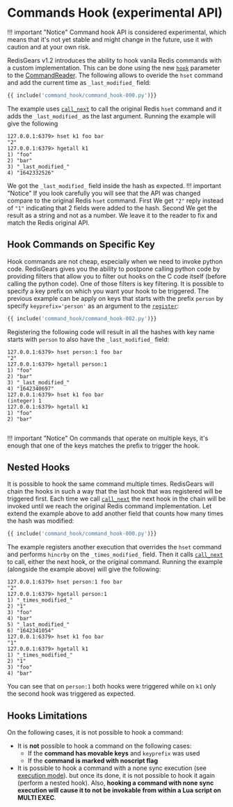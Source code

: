 # Commands Hook (experimental API)
 
!!! important "Notice"
    Command hook API is considered experimental, which means that it's not yet stable and might change in the future, use it with caution and at your own risk.
 
RedisGears v1.2 introduces the ability to hook vanila Redis commands with a custom implementation. This can be done using the new [`hook`]() parameter to the [CommandReader](readers.md#commandreader). The following allows to overide the `hset` command and add the current time as `_last_modified_` field:
```python
{{ include('command_hook/command_hook-000.py')}}
```
 
The example uses [`call_next`]() to call the original Redis `hset` command and it adds the `_last_modified_` as the last argument. Running the example will give the following
```
127.0.0.1:6379> hset k1 foo bar
"2"
127.0.0.1:6379> hgetall k1
1) "foo"
2) "bar"
3) "_last_modified_"
4) "1642332526"
```
 
We got the `_last_modified_` field inside the hash as expected.
!!! important "Notice"
   If you look carefully you will see that the API was changed compare to the original Redis `hset` command.
   First We get `"2"` reply instead of `"1"` indicating that 2 fields were added to the hash. Second We get the result as a string and not as a number. We leave it to the reader to fix and match the Redis original API.
 
## Hook Commands on Specific Key
Hook commands are not cheap, especially when we need to invoke python code. RedisGears gives you the ability to postpone calling python code by providing filters that allow you to filter out hooks on the C code itself (before calling the python code). One of those filters is key filtering. It is possible to specify a key prefix on which you want your hook to be triggered. The previous example can be apply on keys that starts with the prefix `person` by specify `keyprefix='person'` as an argument to the [`register`](functions.md#register):
```python
{{ include('command_hook/command_hook-002.py')}}
```
 
Registering the following code will result in all the hashes with key name starts with `person` to also have the `_last_modified_` field:
```
127.0.0.1:6379> hset person:1 foo bar
"2"
127.0.0.1:6379> hgetall person:1
1) "foo"
2) "bar"
3) "_last_modified_"
4) "1642340697"
127.0.0.1:6379> hset k1 foo bar
(integer) 1
127.0.0.1:6379> hgetall k1
1) "foo"
2) "bar"
 
```
 
!!! important "Notice"
   On commands that operate on multiple keys, it's enough that one of the keys matches the prefix to trigger the hook.
 
## Nested Hooks
 
It is possible to hook the same command multiple times. RedisGears will chain the hooks in such a way that the last hook that was registered will be triggered first. Each time we call [`call_next`]() the next hook in the chain will be invoked until we reach the original Redis command implementation. Let extend the example above to add another field that counts how many times the hash was modified:
```python
{{ include('command_hook/command_hook-000.py')}}
```
 
The example registers another execution that overrides the `hset` command and performs `hincrby` on the `_times_modified_` field. Then it calls [`call_next`]() to call, either the next hook, or the original command. Running the example (alongside the example above) will give the following:
```
127.0.0.1:6379> hset person:1 foo bar
"2"
127.0.0.1:6379> hgetall person:1
1) "_times_modified_"
2) "1"
3) "foo"
4) "bar"
5) "_last_modified_"
6) "1642341054"
127.0.0.1:6379> hset k1 foo bar
"1"
127.0.0.1:6379> hgetall k1
1) "_times_modified_"
2) "1"
3) "foo"
4) "bar"
```
 
You can see that on `person:1` both hooks were triggered while on `k1` only the second hook was triggered as expected.
 
## Hooks Limitations
On the following cases, it is not possible to hook a command:
 
* It is **not** possible to hook a command on the following cases:
    * If the **command has movable keys** and `keyprefix` was used
    * If the **command is marked with noscript flag**
* It is possible to hook a command with a none sync execution (see [execution mode](file:///home/meir/work/RedisGears/site/async_await_doc/functions.html#register)). but once its done, it is not possible to hook it again (perform a nested hook). Also, **hooking a command with none sync execution will cause it to not be invokable from within a Lua script on MULTI EXEC**.
 

